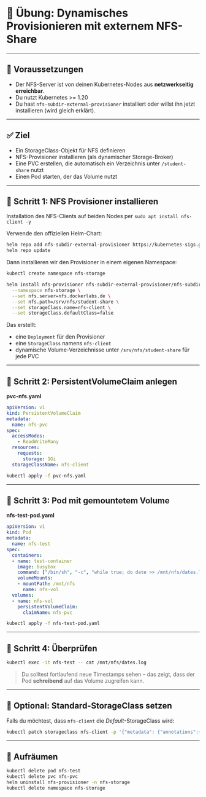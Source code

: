 
# 🧪 Übung: Dynamisches Provisionieren mit externem NFS-Share

---

## 📘 Voraussetzungen

* Der NFS-Server ist von deinen Kubernetes-Nodes aus **netzwerkseitig erreichbar**.
* Du nutzt Kubernetes >= 1.20
* Du hast `nfs-subdir-external-provisioner` installiert oder willst ihn jetzt installieren (wird gleich erklärt).

---

## ✅ Ziel

* Ein StorageClass-Objekt für NFS definieren
* NFS-Provisioner installieren (als dynamischer Storage-Broker)
* Eine PVC erstellen, die automatisch ein Verzeichnis unter `/student-share` nutzt
* Einen Pod starten, der das Volume nutzt

---

## 📁 Schritt 1: NFS Provisioner installieren

Installation des NFS-Clients auf beiden Nodes per
`sudo apt install nfs-client -y`

Verwende den offiziellen Helm-Chart:

```bash
helm repo add nfs-subdir-external-provisioner https://kubernetes-sigs.github.io/nfs-subdir-external-provisioner/
helm repo update
```

Dann installieren wir den Provisioner in einem eigenen Namespace:

```bash
kubectl create namespace nfs-storage

helm install nfs-provisioner nfs-subdir-external-provisioner/nfs-subdir-external-provisioner \
  --namespace nfs-storage \
  --set nfs.server=nfs.dockerlabs.de \
  --set nfs.path=/srv/nfs/student-share \
  --set storageClass.name=nfs-client \
  --set storageClass.defaultClass=false
```

Das erstellt:

* eine `Deployment` für den Provisioner
* eine `StorageClass` namens `nfs-client`
* dynamische Volume-Verzeichnisse unter `/srv/nfs/student-share` für jede PVC

---

## 📁 Schritt 2: PersistentVolumeClaim anlegen

**pvc-nfs.yaml**

```yaml
apiVersion: v1
kind: PersistentVolumeClaim
metadata:
  name: nfs-pvc
spec:
  accessModes:
    - ReadWriteMany
  resources:
    requests:
      storage: 1Gi
  storageClassName: nfs-client
```

```bash
kubectl apply -f pvc-nfs.yaml
```

---

## 📁 Schritt 3: Pod mit gemountetem Volume

**nfs-test-pod.yaml**

```yaml
apiVersion: v1
kind: Pod
metadata:
  name: nfs-test
spec:
  containers:
  - name: test-container
    image: busybox
    command: ["/bin/sh", "-c", "while true; do date >> /mnt/nfs/dates.log; sleep 10; done"]
    volumeMounts:
    - mountPath: /mnt/nfs
      name: nfs-vol
  volumes:
  - name: nfs-vol
    persistentVolumeClaim:
      claimName: nfs-pvc
```

```bash
kubectl apply -f nfs-test-pod.yaml
```

---

## 📁 Schritt 4: Überprüfen

```bash
kubectl exec -it nfs-test -- cat /mnt/nfs/dates.log
```

> Du solltest fortlaufend neue Timestamps sehen – das zeigt, dass der Pod **schreibend** auf das Volume zugreifen kann.

---

## 📁 Optional: Standard-StorageClass setzen

Falls du möchtest, dass `nfs-client` die *Default*-StorageClass wird:

```bash
kubectl patch storageclass nfs-client -p '{"metadata": {"annotations":{"storageclass.kubernetes.io/is-default-class":"true"}}}'
```

---

## 🧹 Aufräumen

```bash
kubectl delete pod nfs-test
kubectl delete pvc nfs-pvc
helm uninstall nfs-provisioner -n nfs-storage
kubectl delete namespace nfs-storage
```

